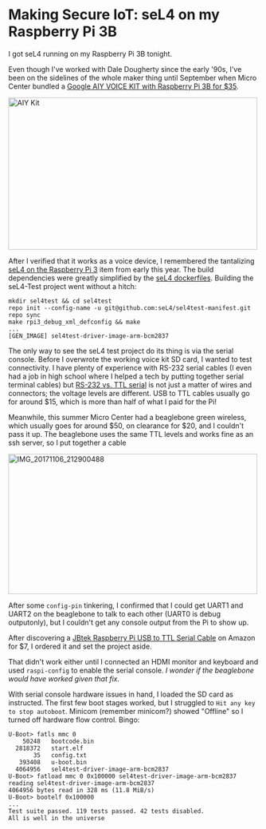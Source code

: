 # Making Secure IoT: seL4 on my Raspberry Pi 3B

I got seL4 running on my Raspberry Pi 3B tonight.

Even though I've worked with Dale Dougherty since the early '90s,
I've been on the sidelines of the whole maker thing until September when
Micro Center bundled a [Google AIY VOICE KIT with Raspberry Pi 3B for $35][AIY].

[AIY]: http://www.microcenter.com/site/content/google_aiy_preorder.aspx

<a data-flickr-embed="true" data-footer="true"
 href="https://www.flickr.com/photos/dckc/26502865629/in/album-72157690394355946/"
 title="AIY Kit"><img src="https://farm5.staticflickr.com/4517/26502865629_a8f62d67b5.jpg"
  width="500" height="305" alt="AIY Kit"></a>
  <script async src="//embedr.flickr.com/assets/client-code.js" charset="utf-8"></script>

After I verified that it works as a voice device, I remembered the tantalizing
[seL4 on the Raspberry Pi 3][SR] item from early this year. The build dependencies
were greatly simplified by the [seL4 dockerfiles][DF]. Building the seL4-Test project
went without a hitch:

    mkdir sel4test && cd sel4test
    repo init --config-name -u git@github.com:seL4/sel4test-manifest.git
    repo sync
    make rpi3_debug_xml_defconfig && make
    ...
    [GEN_IMAGE] sel4test-driver-image-arm-bcm2837

[SR]: https://research.csiro.au/tsblog/sel4-raspberry-pi-3/
[DF]: https://github.com/SEL4PROJ/seL4-CAmkES-L4v-dockerfiles

The only way to see the seL4 test project do its thing is via the serial console.
Before I overwrote the working voice kit SD card, I wanted to test connectivity.
I have plenty of experience with RS-232 serial cables (I even had a job in high
school where I helped a tech by putting together serial terminal cables)
but [RS-232 vs. TTL serial](https://www.sparkfun.com/tutorials/215) is not just
a matter of wires and connectors; the voltage levels are different. USB to TTL cables
usually go for around $15, which is more than half of what I paid for the Pi!

Meanwhile, this summer Micro Center had a beaglebone green wireless, which
usually goes for around $50, on clearance for $20, and I couldn't pass it up.
The beaglebone uses the same TTL levels and works fine as an ssh server,
so I put together a cable

<a data-flickr-embed="true" data-footer="true"  href="https://www.flickr.com/photos/dckc/38223910826/in/album-72157690394355946/" title="IMG_20171106_212900488"><img src="https://farm5.staticflickr.com/4569/38223910826_a8fe8f7bdf.jpg" width="500" height="281" alt="IMG_20171106_212900488"></a><script async src="//embedr.flickr.com/assets/client-code.js" charset="utf-8"></script>

After some `config-pin` tinkering, I confirmed that I could get
UART1 and UART2 on the beaglebone to talk to each other (UART0
is debug outputonly), but I couldn't get any console output from the Pi to show up.

After discovering a [JBtek Raspberry Pi USB to TTL Serial Cable](https://www.amazon.com/gp/product/B00QT7LQ88/)
on Amazon for $7, I ordered it and set the project aside.

That didn't work either until I connected an HDMI monitor and keyboard and
used `raspi-config` to enable the serial console. _I wonder if the beaglebone
would have worked given that fix._

With serial console hardware issues in hand, I loaded the SD card as instructed.
The first few boot stages worked, but I struggled to `Hit any key to stop autoboot`.
Minicom (remember minicom?) showed "Offline" so I turned off hardware flow control.
Bingo:

    U-Boot> fatls mmc 0
        50248   bootcode.bin
      2818372   start.elf
           35   config.txt
       393408   u-boot.bin
      4064956   sel4test-driver-image-arm-bcm2837
    U-Boot> fatload mmc 0 0x100000 sel4test-driver-image-arm-bcm2837
    reading sel4test-driver-image-arm-bcm2837
    4064956 bytes read in 328 ms (11.8 MiB/s)
    U-Boot> bootelf 0x100000
    ...
    Test suite passed. 119 tests passed. 42 tests disabled.
    All is well in the universe

